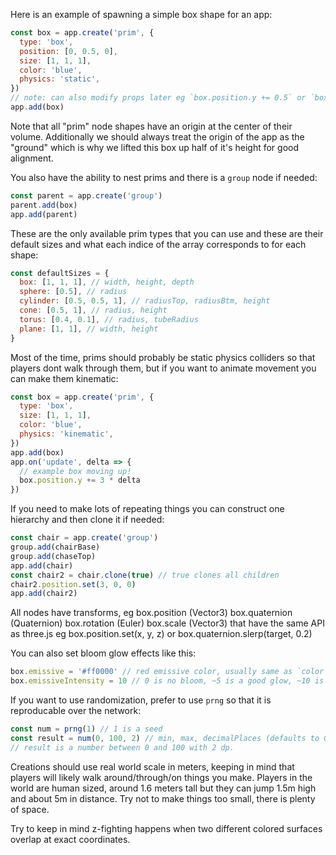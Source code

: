 Here is an example of spawning a simple box shape for an app:

```jsx
const box = app.create('prim', {
  type: 'box',
  position: [0, 0.5, 0],
  size: [1, 1, 1],
  color: 'blue',
  physics: 'static',
})
// note: can also modify props later eg `box.position.y += 0.5` or `box.color = 'green'`
app.add(box)
```

Note that all "prim" node shapes have an origin at the center of their volume. Additionally we should always treat the origin of the app as the "ground" which is why we lifted this box up half of it's height for good alignment.

You also have the ability to nest prims and there is a `group` node if needed:

```jsx
const parent = app.create('group')
parent.add(box)
app.add(parent)
```

These are the only available prim types that you can use and these are their default sizes and what each indice of the array corresponds to for each shape:

```jsx
const defaultSizes = {
  box: [1, 1, 1], // width, height, depth
  sphere: [0.5], // radius
  cylinder: [0.5, 0.5, 1], // radiusTop, radiusBtm, height
  cone: [0.5, 1], // radius, height
  torus: [0.4, 0.1], // radius, tubeRadius
  plane: [1, 1], // width, height
}
```

Most of the time, prims should probably be static physics colliders so that players dont walk through them, but if you want to animate movement you can make them kinematic:

```jsx
const box = app.create('prim', {
  type: 'box',
  size: [1, 1, 1],
  color: 'blue',
  physics: 'kinematic',
})
app.add(box)
app.on('update', delta => {
  // example box moving up!
  box.position.y += 3 * delta
})
```

If you need to make lots of repeating things you can construct one hierarchy and then clone it if needed:

```jsx
const chair = app.create('group')
group.add(chairBase)
group.add(chaseTop)
app.add(chair)
const chair2 = chair.clone(true) // true clones all children
chair2.position.set(3, 0, 0)
app.add(chair2)
```

All nodes have transforms, eg box.position (Vector3) box.quaternion (Quaternion) box.rotation (Euler) box.scale (Vector3) that have the same API as three.js eg box.position.set(x, y, z) or box.quaternion.slerp(target, 0.2)

You can also set bloom glow effects like this:

```jsx
box.emissive = '#ff0000' // red emissive color, usually same as `color`
box.emissiveIntensity = 10 // 0 is no bloom, ~5 is a good glow, ~10 is lots of glow
```

If you want to use randomization, prefer to use `prng` so that it is reproducable over the network:

```jsx
const num = prng(1) // 1 is a seed
const result = num(0, 100, 2) // min, max, decimalPlaces (defaults to 0)
// result is a number between 0 and 100 with 2 dp.
```

Creations should use real world scale in meters, keeping in mind that players will likely walk around/through/on things you make. Players in the world are human sized, around 1.6 meters tall but they can jump 1.5m high and about 5m in distance. Try not to make things too small, there is plenty of space.

Try to keep in mind z-fighting happens when two different colored surfaces overlap at exact coordinates.